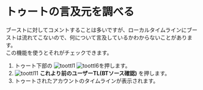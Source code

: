 # トゥートの言及元を調べる

ブーストに対してコメントすることは多いですが、ローカルタイムラインにブーストは流れてこないので、何について言及しているかわからないことがあります。  
この機能を使うとそれがチェックできます。

1. トゥート下部の ![toottl1](https://dl.thedesk.top/media/toottl1.PNG) ![toottl6](https://dl.thedesk.top/media/toottl6.PNG)を押します。
2. ![toottl11](https://dl.thedesk.top/media/toottl11.PNG) **これより前のユーザーTL\(BTソース確認\)** を押します。
3. トゥートされたアカウントのタイムラインが表示されます。

